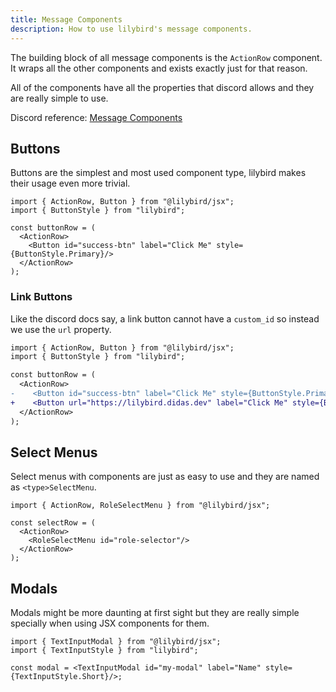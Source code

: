```yaml
---
title: Message Components
description: How to use lilybird's message components.
---
```


The building block of all message components is the `ActionRow` component.
It wraps all the other components and exists exactly just for that reason.

All of the components have all the properties that discord allows and they are really simple to use.

Discord reference: [Message Components](https://discord.com/developers/docs/interactions/message-components)

## Buttons

Buttons are the simplest and most used component type, lilybird makes their usage even more trivial.

```tsx
import { ActionRow, Button } from "@lilybird/jsx";
import { ButtonStyle } from "lilybird";

const buttonRow = (
  <ActionRow>
    <Button id="success-btn" label="Click Me" style={ButtonStyle.Primary}/>
  </ActionRow>
);
```

### Link Buttons

Like the discord docs say, a link button cannot have a `custom_id` so instead we use the `url` property.

```diff lang="tsx"
import { ActionRow, Button } from "@lilybird/jsx";
import { ButtonStyle } from "lilybird";

const buttonRow = (
  <ActionRow>
-    <Button id="success-btn" label="Click Me" style={ButtonStyle.Primary}/>
+    <Button url="https://lilybird.didas.dev" label="Click Me" style={ButtonStyle.Link}/>
  </ActionRow>
);
```

## Select Menus

Select menus with components are just as easy to use and they are named as `<type>SelectMenu`.

```tsx
import { ActionRow, RoleSelectMenu } from "@lilybird/jsx";

const selectRow = (
  <ActionRow>
    <RoleSelectMenu id="role-selector"/>
  </ActionRow>
);
```

## Modals

Modals might be more daunting at first sight but they are really simple specially when using JSX components for them.

```tsx
import { TextInputModal } from "@lilybird/jsx";
import { TextInputStyle } from "lilybird";

const modal = <TextInputModal id="my-modal" label="Name" style={TextInputStyle.Short}/>;
```